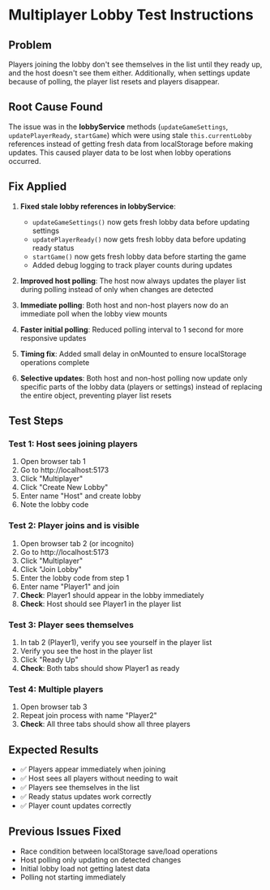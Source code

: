 # Multiplayer Lobby Test Instructions

## Problem

Players joining the lobby don't see themselves in the list until they ready up, and the host doesn't see them either. Additionally, when settings update because of polling, the player list resets and players disappear.

## Root Cause Found

The issue was in the **lobbyService** methods (`updateGameSettings`, `updatePlayerReady`, `startGame`) which were using stale `this.currentLobby` references instead of getting fresh data from localStorage before making updates. This caused player data to be lost when lobby operations occurred.

## Fix Applied

1. **Fixed stale lobby references in lobbyService**:

   - `updateGameSettings()` now gets fresh lobby data before updating settings
   - `updatePlayerReady()` now gets fresh lobby data before updating ready status
   - `startGame()` now gets fresh lobby data before starting the game
   - Added debug logging to track player counts during updates

2. **Improved host polling**: The host now always updates the player list during polling instead of only when changes are detected
3. **Immediate polling**: Both host and non-host players now do an immediate poll when the lobby view mounts
4. **Faster initial polling**: Reduced polling interval to 1 second for more responsive updates
5. **Timing fix**: Added small delay in onMounted to ensure localStorage operations complete
6. **Selective updates**: Both host and non-host polling now update only specific parts of the lobby data (players or settings) instead of replacing the entire object, preventing player list resets

## Test Steps

### Test 1: Host sees joining players

1. Open browser tab 1
2. Go to http://localhost:5173
3. Click "Multiplayer"
4. Click "Create New Lobby"
5. Enter name "Host" and create lobby
6. Note the lobby code

### Test 2: Player joins and is visible

1. Open browser tab 2 (or incognito)
2. Go to http://localhost:5173
3. Click "Multiplayer"
4. Click "Join Lobby"
5. Enter the lobby code from step 1
6. Enter name "Player1" and join
7. **Check**: Player1 should appear in the lobby immediately
8. **Check**: Host should see Player1 in the player list

### Test 3: Player sees themselves

1. In tab 2 (Player1), verify you see yourself in the player list
2. Verify you see the host in the player list
3. Click "Ready Up"
4. **Check**: Both tabs should show Player1 as ready

### Test 4: Multiple players

1. Open browser tab 3
2. Repeat join process with name "Player2"
3. **Check**: All three tabs should show all three players

## Expected Results

- ✅ Players appear immediately when joining
- ✅ Host sees all players without needing to wait
- ✅ Players see themselves in the list
- ✅ Ready status updates work correctly
- ✅ Player count updates correctly

## Previous Issues Fixed

- Race condition between localStorage save/load operations
- Host polling only updating on detected changes
- Initial lobby load not getting latest data
- Polling not starting immediately

